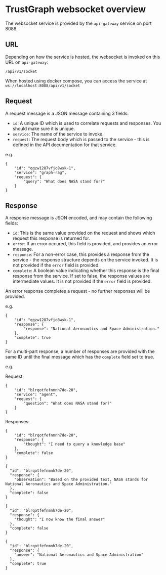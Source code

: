 
# TrustGraph websocket overview

The websocket service is provided by the `api-gateway` service on port
8088.

## URL

Depending on how the service is hosted, the websocket is invoked on this
URL on `api-gateway`:

```
/api/v1/socket
```

When hosted using docker compose, you can access the service at
`ws://localhost:8088/api/v1/socket`

## Request

A request message is a JSON message containing 3 fields:

- `id`: A unique ID which is used to correlate requests and responses.
  You should make sure it is unique.
- `service`: The name of the service to invoke.
- `request`: The request body which is passed to the service - this is
  defined in the API documentation for that service.

e.g.

```
{
    "id": "qgzw1287vfjc8wsk-1",
    "service": "graph-rag",
    "request": {
        "query": "What does NASA stand for?"
    }
}
```

## Response

A response message is JSON encoded, and may contain the following fields:

- `id`: This is the same value provided on the request and shows which
  request this response is returned for.
- `error`: If an error occured, this field is provided, and provides an
  error message.
- `response`: For a non-error case, this provides a response from the
  service - the response structure depends on the service invoked.  It is
  not provided if the `error` field is provided.
- `complete`: A boolean value indicating whether this response is the
  final response from the service.  If set to false, the response values
  are intermediate values.   It is not provided if the `error` field is
  provided.
  
An error response completes a request - no further responses
will be provided.

e.g.

```
{
    "id": "qgzw1287vfjc8wsk-1",
    "response": {
        "response": "National Aeronautics and Space Administration."
    },
    "complete": true
}
```

For a multi-part response, a number of responses are provided with the
same ID until the final message which has the `complete` field set to
true.

e.g.

Request:

```
{
    "id": "blrqotfefnmnh7de-20",
    "service": "agent",
    "request": {
        "question": "What does NASA stand for?"
    }
}
```

Responses:

```
{
    "id": "blrqotfefnmnh7de-20",
    "response": {
        "thought": "I need to query a knowledge base"
    },
    "complete": false
}
```

```
{
  "id": "blrqotfefnmnh7de-20",
  "response": {
    "observation": "Based on the provided text, NASA stands for National Aeronautics and Space Administration."
  },
  "complete": false
}
```

```
{
  "id": "blrqotfefnmnh7de-20",
  "response": {
    "thought": "I now know the final answer"
  },
  "complete": false
}
```

```
{
  "id": "blrqotfefnmnh7de-20",
  "response": {
    "answer": "National Aeronautics and Space Administration"
  },
  "complete": true
}
```


